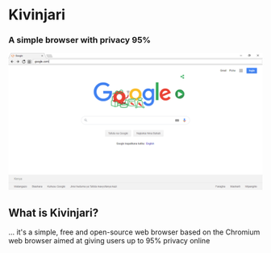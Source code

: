 # Kivinjari
### A simple browser with privacy 95%

![Kivinjari Screenshot](https://github.com/kazibora/Kivinjari/raw/master/screenshots/shot1.png "Screenshot 1")

## What is Kivinjari?
 ... it's a simple, free and open-source web browser based on the Chromium web browser aimed at giving users up to 95% privacy online
